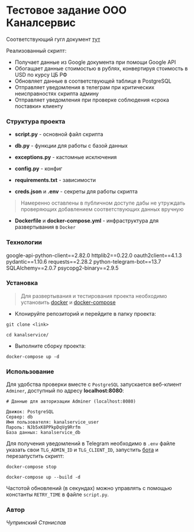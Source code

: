 # Тестовое задание ООО Каналсервис

Соответствующий гугл документ [тут](https://docs.google.com/spreadsheets/d/1L2u--y05cou36Ny_CPsSvG7P0i1YbP2PEb-Rn-3xBx8/edit?usp=share_link)

Реализованный скрипт:

* Получает данные из Google документа при помощи Google API
* Обогащает данные стоимостью в рублях, конвертируя стоимость в USD по курсу ЦБ РФ
* Обновляет данные в соответствующей таблице в PostgreSQL
* Отправляет уведомления в телеграм при критических неисправностях скрипта админу
* Отправляет уведомления при проверке соблюдения «срока поставки» клиенту

### Структура проекта

- **script.py** - основной файл скрипта
- **db.py** - функции для работы с базой данных
- **exceptions.py** - кастомные исключения
- **config.py** - конфиг
- **requirements.txt** - зависимости

- **creds.json** и **.env** - секреты для работы скрипта
> Намеренно оставлены в публичном доступе дабы не утруждать проверяющих добавлением соответствующих данных вручную

- **Dockerfile** и **docker-compose.yml** - инфраструктура для развертывания в `Docker`

### Технологии

google-api-python-client==2.82.0
httplib2==0.22.0
oauth2client==4.1.3
pydantic==1.10.6
requests==2.28.2
python-telegram-bot==13.7
SQLAlchemy==2.0.7
psycopg2-binary==2.9.5

### Установка

> Для развертывания и тестирования проекта необходимо установить [docker](https://docs.docker.com/engine/install/) и [docker-compose](https://docs.docker.com/compose/install/other/)

- Клонируйте репозиторий и перейдите в папку проекта:
```
git clone <link>

cd kanalservice/
```

- Выполните сборку проекта:
```
docker-compose up -d
```

### Использование

Для удобства проверки вместе с `PostgreSQL` запускается веб-клиент `Adminer`, доступный по адресу **localhost:8080**:

```
# Данные для авторизации Adminer (localhost:8080)

Движок: PostgreSQL
Сервер: db
Имя пользователя: kanalservice_user
Пароль: NJb5xK8PPkpDqVg9Rrfm
База данных: kanalservice_db
```

Для получения уведомлений в Telegram необходимо в `.env` файле указать свои `TLG_ADMIN_ID` и `TLG_CLIENT_ID`, запустить [бота]( http://t.me/test_kanalservice_chupss_bot) и перезапустить скрипт:

```
docker-compose stop

docker-compose up --build -d
```

Частотой обновлений (в секундах) можно управлять с помощью константы `RETRY_TIME` в файле `script.py`.

### Автор

*Чупринский Станислав*
